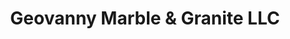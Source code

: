 ---
title: "Geovanny Marble & Granite LLC"
url: /watervliet/geovanny-marble-and-granite-llc/
shop: doityourself
---